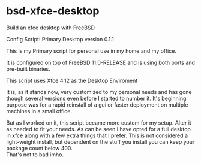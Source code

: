 # bsd-xfce-desktop
Build an xfce desktop with FreeBSD

Config Script: Primary Desktop version 0.1.1

This is my Primary script for personal use in my home and my office.

It is configured on top of FreeBSD 11.0-RELEASE 
and is using both ports and pre-built binaries.

This script uses Xfce 4.12 as the Desktop Enviroment

It is, as it stands now, very customized to my personal needs
and has gone though several versions even before I started to
number it. It's beginning purpose was for a rapid
reinstall of a gui or faster deployment on multiple machines in a
small office.

But as I worked on it, this script became more custom for my setup.
Alter it as needed to fit your needs.
As can be seen I have opted for a full desktop in xfce along with a few
extra things that I prefer.
This is not considered a light-weight install, but dependent on 
the stuff you install you can keep your package count below 400.              
That's not to bad imho.
